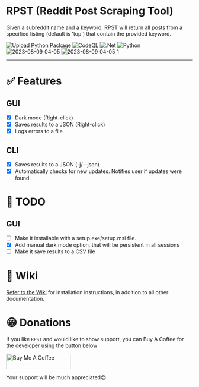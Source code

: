 # RPST (Reddit Post Scraping Tool)
Given a subreddit name and a keyword, RPST will return all posts from a specified listing (default is 'top') that contain the provided keyword.

[![Upload Python Package](https://github.com/bellingcat/reddit-post-scraping-tool/actions/workflows/python-publish.yml/badge.svg)](https://github.com/rly0nheart/reddit-post-scraping-tool/actions/workflows/python-publish.yml) [![CodeQL](https://github.com/bellingcat/reddit-post-scraping-tool/actions/workflows/codeql.yml/badge.svg)](https://github.com/rly0nheart/reddit-post-scraping-tool/actions/workflows/codeql.yml) ![.Net](https://img.shields.io/badge/.NET-5C2D91?style=flat&logo=.net&logoColor=white) ![Python](https://img.shields.io/badge/python-3670A0?style=flat&logo=python&logoColor=ffdd54)
![2023-08-09_04-05](https://github.com/bellingcat/reddit-post-scraping-tool/assets/74001397/d8917a35-3eac-44ce-aa96-1f9685095254)
![2023-08-09_04-05_1](https://github.com/bellingcat/reddit-post-scraping-tool/assets/74001397/d2fe7269-91d4-49ad-87fb-44282c5637a7)
***

# ✅ Features
## GUI
- [x] Dark mode (Right-click)
- [x] Saves results to a JSON (Right-click)
- [x] Logs errors to a file 

## CLI
- [x] Saves results to a JSON (-j/--json)
- [x] Automatically checks for new updates. Notifies user if updates were found.

# 📃 TODO
## GUI
- [ ] Make it installable with a setup.exe/setup.msi file.
- [x] Add manual dark mode option, that will be persistent in all sessions
- [ ] Make it save results to a CSV file

# 📖 Wiki
[Refer to the Wiki](https://github.com/bellingcat/reddit-post-scraping-tool/wiki) for installation instructions, in addition to all other documentation.

# 😁 Donations
If you like `RPST` and would like to show support, you can Buy A Coffee for the developer using the button below

<a href="https://www.buymeacoffee.com/_rly0nheart" target="_blank"><img src="https://cdn.buymeacoffee.com/buttons/default-orange.png" alt="Buy Me A Coffee" height="41" width="174"></a>

Your support will be much appreciated😊
